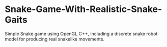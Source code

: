 # Snake-Game-With-Realistic-Snake-Gaits

Simple Snake game using OpenGL C++, including a discrete snake robot model for producing real snakelike movements.  

